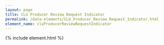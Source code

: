 ```yaml
---
layout: page
title: CLU Producer Review Request Indicator
permalink: /data-elements/CLU_Producer_Review_Request_Indicator.html
element_name: cluProducerReviewRequestIndicator
---
```

{% include element.html %}